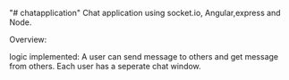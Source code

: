 "# chatapplication" 
Chat application using socket.io, Angular,express and Node. 

Overview:

logic implemented: A user can send message to others and get message from others. Each user has a seperate chat window.
